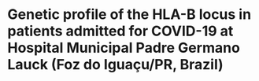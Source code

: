  # Genetic profile of the HLA-B locus in patients admitted for COVID-19 at Hospital Municipal Padre Germano Lauck (Foz do Iguaçu/PR, Brazil)
